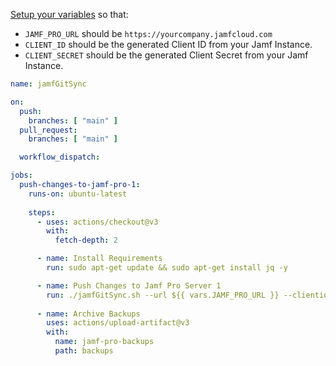 [Setup your variables](https://docs.github.com/en/actions/writing-workflows/choosing-what-your-workflow-does/store-information-in-variables) so that:

- `JAMF_PRO_URL` should be `https://yourcompany.jamfcloud.com`
- `CLIENT_ID` should be the generated Client ID from your Jamf Instance.
- `CLIENT_SECRET` should be the generated Client Secret from your Jamf Instance.

```yml
name: jamfGitSync

on:
  push:
    branches: [ "main" ]
  pull_request:
    branches: [ "main" ]

  workflow_dispatch:

jobs:
  push-changes-to-jamf-pro-1:
    runs-on: ubuntu-latest
    
    steps:
      - uses: actions/checkout@v3
        with:
          fetch-depth: 2

      - name: Install Requirements
        run: sudo apt-get update && sudo apt-get install jq -y

      - name: Push Changes to Jamf Pro Server 1
        run: ./jamfGitSync.sh --url ${{ vars.JAMF_PRO_URL }} --clientid ${{ vars.CLIENT_ID }} --clientsecret ${{ secrets.CLIENT_SECRET }} --push-changes-to-jamf-pro --backup-updated
        
      - name: Archive Backups
        uses: actions/upload-artifact@v3
        with:
          name: jamf-pro-backups
          path: backups
```

